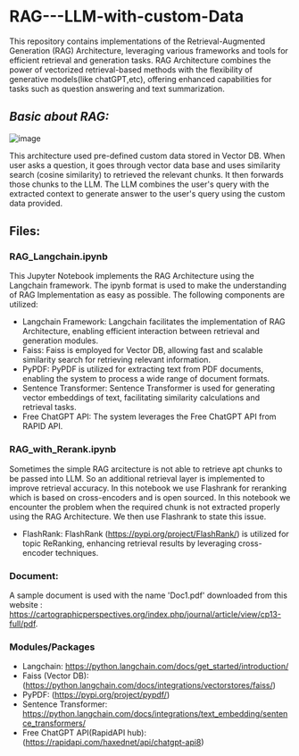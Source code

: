 # RAG---LLM-with-custom-Data

This repository contains implementations of the Retrieval-Augmented Generation (RAG) Architecture, leveraging various frameworks and tools for efficient retrieval and generation tasks. RAG Architecture combines the power of vectorized retrieval-based methods with the flexibility of generative models(like chatGPT,etc), offering enhanced capabilities for tasks such as question answering and text summarization.


## *Basic about RAG:*

![image](https://github.com/sidd-tech/RAG---LLM-with-custom-Data/assets/57222634/1dc3eb5c-268e-4a58-8f54-5e95f0c4a85c)

This architecture used pre-defined custom data stored in Vector DB. When user asks a question, it goes through vector data base and uses similarity search (cosine similarity) to retrieved the relevant chunks. It then forwards those chunks to the LLM. The LLM combines the user's query with the extracted context to generate answer to the user's query using the custom data provided.


## Files:
### RAG_Langchain.ipynb
This Jupyter Notebook implements the RAG Architecture using the Langchain framework. The ipynb format is used to make the understanding of RAG Implementation as easy as possible. The following components are utilized:

 * Langchain Framework: Langchain facilitates the implementation of RAG Architecture, enabling efficient interaction between retrieval and generation modules.
 * Faiss: Faiss is employed for Vector DB, allowing fast and scalable similarity search for retrieving relevant information.
 * PyPDF: PyPDF is utilized for extracting text from PDF documents, enabling the system to process a wide range of document formats.
 * Sentence Transformer: Sentence Transformer is used for generating vector embeddings of text, facilitating similarity calculations and retrieval tasks.
 * Free ChatGPT API: The system leverages the Free ChatGPT API from RAPID API.



### RAG_with_Rerank.ipynb
Sometimes the simple RAG arcitecture is not able to retrieve apt chunks to be passed into LLM. So an additional retrieval layer is implemented to improve retrieval accuracy. In this notebook we use Flashrank for reranking which is based on cross-encoders and is open sourced.
In this notebook we encounter the problem when the required chunk is not extracted properly using the RAG Architecture. We then use Flashrank to state this issue.

 * FlashRank: FlashRank (https://pypi.org/project/FlashRank/) is utilized for topic ReRanking, enhancing retrieval results by leveraging cross-encoder techniques.


### Document:
A sample document is used with the name 'Doc1.pdf' downloaded from this website : https://cartographicperspectives.org/index.php/journal/article/view/cp13-full/pdf.


### Modules/Packages

 * Langchain: https://python.langchain.com/docs/get_started/introduction/
 * Faiss (Vector DB): (https://python.langchain.com/docs/integrations/vectorstores/faiss/)
 * PyPDF: (https://pypi.org/project/pypdf/)
 * Sentence Transformer: https://python.langchain.com/docs/integrations/text_embedding/sentence_transformers/
 * Free ChatGPT API(RapidAPI hub): (https://rapidapi.com/haxednet/api/chatgpt-api8)

